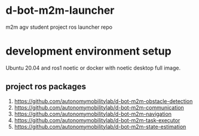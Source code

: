 # d-bot-m2m-launcher
m2m agv student project ros launcher repo

# development environment setup

Ubuntu 20.04 and ros1 noetic or docker with noetic desktop full image.



## project ros packages

1. https://github.com/autonomymobilitylab/d-bot-m2m-obstacle-detection
2. https://github.com/autonomymobilitylab/d-bot-m2m-communication
3. https://github.com/autonomymobilitylab/d-bot-m2m-navigation
4. https://github.com/autonomymobilitylab/d-bot-m2m-task-executor
5. https://github.com/autonomymobilitylab/d-bot-m2m-state-estimation
